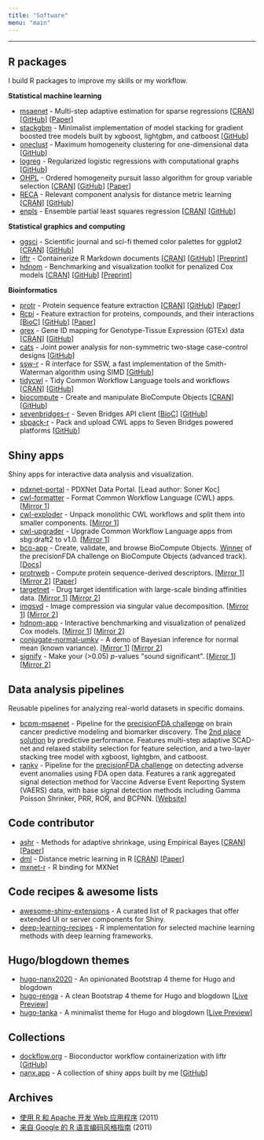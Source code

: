 ```yaml
---
title: "Software"
menu: "main"
---
```


<div class="mx-0 mx-md-4">
<hr>
</div>

## R packages

I build R packages to improve my skills or my workflow.

**Statistical machine learning**

- [msaenet](https://nanx.me/msaenet/) - Multi-step adaptive estimation for sparse regressions [[CRAN](https://cran.r-project.org/package=msaenet)] [[GitHub](https://github.com/nanxstats/msaenet)] [[Paper](https://nanx.me/papers/msaenet.pdf)]
- [stackgbm](https://nanx.me/stackgbm/) - Minimalist implementation of model stacking for gradient boosted tree models built by xgboost, lightgbm, and catboost [[GitHub](https://github.com/nanxstats/stackgbm)]
- [oneclust](https://nanx.me/oneclust/) - Maximum homogeneity clustering for one-dimensional data [[GitHub](https://github.com/nanxstats/oneclust)]
- [logreg](https://nanx.me/logreg/) - Regularized logistic regressions with computational graphs [[GitHub](https://github.com/nanxstats/logreg)]
- [OHPL](https://OHPL.io/doc/) - Ordered homogeneity pursuit lasso algorithm for group variable selection [[CRAN](https://cran.r-project.org/package=OHPL)] [[GitHub](https://github.com/nanxstats/OHPL)] [[Paper](https://nanx.me/papers/OHPL.pdf)]
- [RECA](https://nanx.me/RECA/) - Relevant component analysis for distance metric learning [[CRAN](https://cran.r-project.org/package=RECA)] [[GitHub](https://github.com/nanxstats/RECA)]
- [enpls](https://nanx.me/enpls/) - Ensemble partial least squares regression [[CRAN](https://cran.r-project.org/package=enpls)] [[GitHub](https://github.com/nanxstats/enpls)]

**Statistical graphics and computing**

- [ggsci](https://nanx.me/ggsci/) - Scientific journal and sci-fi themed color palettes for ggplot2 [[CRAN](https://cran.r-project.org/package=ggsci)] [[GitHub](https://github.com/nanxstats/ggsci)]
- [liftr](https://nanx.me/liftr/) - Containerize R Markdown documents [[CRAN](https://cran.r-project.org/package=liftr)] [[GitHub](https://github.com/nanxstats/liftr)] [[Preprint](https://arxiv.org/abs/2001.10641)]
- [hdnom](https://nanx.me/hdnom/) - Benchmarking and visualization toolkit for penalized Cox models [[CRAN](https://cran.r-project.org/package=hdnom)] [[GitHub](https://github.com/nanxstats/hdnom)] [[Preprint](https://www.biorxiv.org/content/biorxiv/early/2016/08/23/065524.full.pdf)]

**Bioinformatics**

- [protr](https://nanx.me/protr/) - Protein sequence feature extraction [[CRAN](https://cran.r-project.org/package=protr)] [[GitHub](https://github.com/nanxstats/protr)] [[Paper](https://nanx.me/papers/protr.pdf)]
- [Rcpi](https://nanx.me/Rcpi/) - Feature extraction for proteins, compounds, and their interactions [[BioC](https://bioconductor.org/packages/Rcpi)] [[GitHub](https://github.com/nanxstats/Rcpi)] [[Paper](https://nanx.me/papers/Rcpi.pdf)]
- [grex](https://nanx.me/grex/) - Gene ID mapping for Genotype-Tissue Expression (GTEx) data [[CRAN](https://cran.r-project.org/package=grex)] [[GitHub](https://github.com/nanxstats/grex)]
- [cats](https://nanx.me/cats/) - Joint power analysis for non-symmetric two-stage case-control designs [[GitHub](https://github.com/nanxstats/cats)]
- [ssw-r](https://nanx.me/ssw-r/) - R interface for SSW, a fast implementation of the Smith-Waterman algorithm using SIMD [[GitHub](https://github.com/nanxstats/ssw-r)]
- [tidycwl](https://sbg.github.io/tidycwl/) - Tidy Common Workflow Language tools and workflows [[CRAN](https://cran.r-project.org/package=tidycwl)] [[GitHub](https://github.com/sbg/tidycwl)]
- [biocompute](https://sbg.github.io/biocompute/) - Create and manipulate BioCompute Objects [[CRAN](https://cran.r-project.org/package=biocompute)] [[GitHub](https://github.com/sbg/biocompute)]
- [sevenbridges-r](https://sbg.github.io/sevenbridges-r/) - Seven Bridges API client [[BioC](https://bioconductor.org/packages/sevenbridges)] [[GitHub](https://github.com/sbg/sevenbridges-r)]
- [sbpack-r](https://nanx.me/sbpack-r/) - Pack and upload CWL apps to Seven Bridges powered platforms [[GitHub](https://github.com/nanxstats/sbpack-r)]

## Shiny apps

Shiny apps for interactive data analysis and visualization.

- [pdxnet-portal](https://portal.pdxnetwork.org/) - PDXNet Data Portal. [Lead author: Soner Koc]
- [cwl-formatter](https://github.com/nanxstats/cwl-formatter) - Format Common Workflow Language (CWL) apps. [[Mirror 1](https://nanx.app/cwl-formatter/)]
- [cwl-exploder](https://github.com/nanxstats/cwl-exploder) - Unpack monolithic CWL workflows and split them into smaller components. [[Mirror 1](https://nanx.app/cwl-exploder/)]
- [cwl-upgrader](https://github.com/nanxstats/cwl-upgrader) - Upgrade Common Workflow Language apps from sbg:draft2 to v1.0. [[Mirror 1](https://nanx.app/cwl-upgrader/)]
- [bco-app](https://github.com/sbg/bco-app) - Create, validate, and browse BioCompute Objects. [Winner](https://precision.fda.gov/challenges/7/view/results) of the precisionFDA challenge on BioCompute Objects (advanced track). [[Docs](https://sbg.github.io/bco-app/)]
- [protrweb](https://github.com/nanxstats/protrweb) - Compute protein sequence-derived descriptors. [[Mirror 1](https://nanx.app/protr/)] [[Mirror 2](https://nanx.shinyapps.io/protrweb/)] [[Paper](https://nanx.me/papers/protr.pdf)]
- [targetnet](https://github.com/nanxstats/targetnet) - Drug target identification with large-scale binding affinities data. [[Mirror 1](https://nanx.app/targetnet/)] [[Mirror 2](https://nanx.shinyapps.io/targetnet/)]
- [imgsvd](https://github.com/nanxstats/imgsvd) - Image compression via singular value decomposition. [[Mirror 1](https://nanx.app/imgsvd/)] [[Mirror 2](https://nanx.shinyapps.io/imgsvd/)]
- [hdnom-app](https://github.com/nanxstats/hdnom-app) - Interactive benchmarking and visualization of penalized Cox models. [[Mirror 1](https://nanx.app/hdnom/)] [[Mirror 2](https://nanx.shinyapps.io/hdnom-app/)]
- [conjugate-normal-umkv](https://github.com/nanxstats/conjugate-normal-umkv) - A demo of Bayesian inference for normal mean (known variance). [[Mirror 1](https://nanx.app/conjugate-normal-umkv/)] [[Mirror 2](https://nanx.shinyapps.io/conjugate-normal-umkv/)]
- [signify](https://github.com/nanxstats/signify) - Make your (>0.05) <em>p</em>-values "sound significant". [[Mirror 1](https://nanx.app/signify/)] [[Mirror 2](https://nanx.shinyapps.io/signify/)]

## Data analysis pipelines

Reusable pipelines for analyzing real-world datasets in specific domains.

- [bcpm-msaenet](https://github.com/nanxstats/bcpm-msaenet) - Pipeline for the [precisionFDA challenge](https://precision.fda.gov/challenges/8) on brain cancer predictive modeling and biomarker discovery. The [2nd place solution](https://precision.fda.gov/challenges/8/view/results) by predictive performance. Features multi-step adaptive SCAD-net and relaxed stability selection for feature selection, and a two-layer stacking tree model with xgboost, lightgbm, and catboost.
- [rankv](https://github.com/nanxstats/rankv) - Pipeline for the [precisionFDA challenge](https://precision.fda.gov/challenges/9) on detecting adverse event anomalies using FDA open data. Features a rank aggregated signal detection method for Vaccine Adverse Event Reporting System (VAERS) data, with base signal detection methods including Gamma Poisson Shrinker, PRR, ROR, and BCPNN. [[Website](https://nanx.me/rankv/)]

## Code contributor

- [ashr](https://github.com/stephens999/ashr) - Methods for adaptive shrinkage, using Empirical Bayes [[CRAN](https://cran.r-project.org/package=ashr)] [[Paper](https://doi.org/10.1093/biostatistics/kxw041)]
- [dml](https://github.com/terrytangyuan/dml) - Distance metric learning in R [[CRAN](https://cran.r-project.org/package=dml)] [[Paper](https://doi.org/10.21105/joss.01036)]
- [mxnet-r](https://github.com/apache/incubator-mxnet/tree/master/R-package) - R binding for MXNet

## Code recipes & awesome lists

- [awesome-shiny-extensions](https://github.com/nanxstats/awesome-shiny-extensions) - A curated list of R packages that offer extended UI or server components for Shiny.
- [deep-learning-recipes](https://github.com/nanxstats/deep-learning-recipes) - R implementation for selected machine learning methods with deep learning frameworks.

## Hugo/blogdown themes

- [hugo-nanx2020](https://github.com/nanxstats/hugo-nanx2020) - An opinionated Bootstrap 4 theme for Hugo and blogdown
- [hugo-renga](https://github.com/nanxstats/hugo-renga) - A clean Bootstrap 4 theme for Hugo and blogdown [[Live Preview](https://nanx.me/hugo-renga/)]
- [hugo-tanka](https://github.com/nanxstats/hugo-tanka) - A minimalist theme for Hugo and blogdown [[Live Preview](https://nanx.me/hugo-tanka/)]

## Collections

- [dockflow.org](https://dockflow.org) - Bioconductor workflow containerization with liftr [[GitHub](https://github.com/nanxstats/dockflow)]
- [nanx.app](https://nanx.app) - A collection of shiny apps built by me [[GitHub](https://github.com/nanxstats/nanx.app)]

## Archives

- [使用 R 和 Apache 开发 Web 应用程序](https://nanx.me/rapache/) (2011)
- [来自 Google 的 R 语言编码风格指南](https://nanx.me/rstyle/) (2011)
